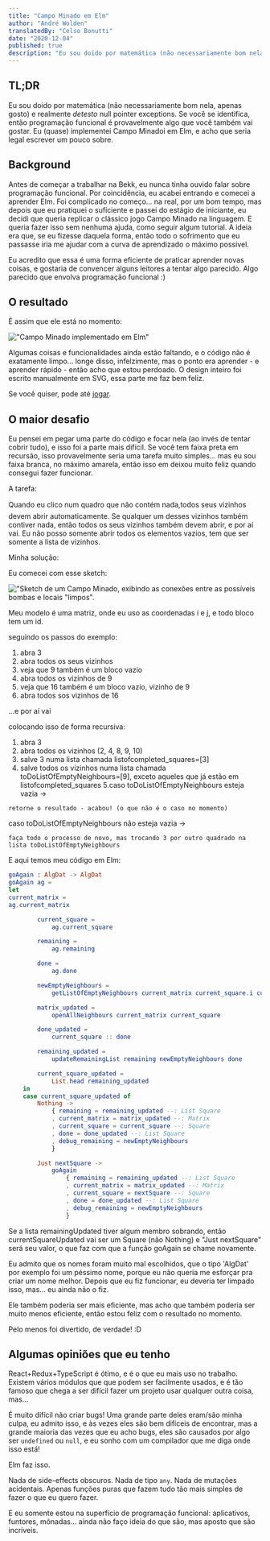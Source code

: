```yaml
---
title: "Campo Minado em Elm"
author: "André Wolden"
translatedBy: "Celso Bonutti"
date: "2020-12-04"
published: true
description: "Eu sou doido por matemática (não necessariamente bom nela, apenas gosto) e realmente detesto null pointer exceptions. Se você se identifica, então programação funcional é provavelmente algo que você também vai gostar. Eu (quase) implementei Campo Minadoi em Elm, e acho que seria legal escrever um pouco sobre."
---
```


## TL;DR

Eu sou doido por matemática (não necessariamente bom nela, apenas gosto) e realmente _detesto_ null pointer exceptions. Se você se identifica, então programação funcional é provavelmente algo que você também vai gostar. Eu (quase) implementei Campo Minadoi em Elm, e acho que seria legal escrever um pouco sobre.

## Background

Antes de começar a trabalhar na Bekk, eu nunca tinha ouvido falar sobre programação funcional. Por coincidência, eu acabei entrando e comecei a aprender Elm. Foi complicado no começo... na real, por um bom tempo, mas depois que eu pratiquei o suficiente e passei do estágio de iniciante, eu decidi que queria replicar o clássico jogo Campo Minado na linguagem. E queria fazer isso sem nenhuma ajuda, como seguir algum tutorial. A ideia era que, se eu fizesse daquela forma, então todo o sofrimento que eu passasse iria me ajudar com a curva de aprendizado o máximo possível.

Eu acredito que essa é uma forma eficiente de praticar aprender novas coisas, e gostaria de convencer alguns leitores a tentar algo parecido. Algo parecido que envolva programação funcional :)

## O resultado

É assim que ele está no momento:

!["Campo Minado implementado em Elm"](https://gitlab.com/wolden.andre/papers/raw/master/blogposts/functional-christmas/img/screenshot-wolden-minesweeper.png "Campo Minado em Elm")

Algumas coisas e funcionalidades ainda estão faltando, e o código não é exatamente limpo... longe disso, infelzimente, mas o ponto era aprender - e aprender rápido - então acho que estou perdoado. O design inteiro foi escrito manualmente em SVG, essa parte me faz bem feliz.

Se você quiser, pode até [jogar](http://wolden-minesweeper.herokuapp.com/).

## O maior desafio

Eu pensei em pegar uma parte do código e focar nela (ao invés de tentar cobrir tudo), e isso foi a parte mais difícil. Se você tem faixa preta em recursão, isso provavelmente seria uma tarefa muito simples... mas eu sou faixa branca, no máximo amarela, então isso em deixou muito feliz quando consegui fazer funcionar.

A tarefa:

Quando eu clico num quadro que não contém nada,todos seus vizinhos devem abrir automaticamente. Se qualquer um desses vizinhos também contiver nada, então todos os seus vizinhos também devem abrir, e por aí vai. Eu não posso somente abrir todos os elementos vazios, tem que ser somente a lista de vizinhos.

Minha solução:

Eu comecei com esse sketch:

!["Sketch de um Campo Minado, exibindo as conexões entre as possíveis bombas e locais "limpos".](https://gitlab.com/wolden.andre/papers/raw/master/blogposts/functional-christmas/img/photo-recursion-example.png "Sketch simples de um Campo Minado")

Meu modelo é uma matriz, onde eu uso as coordenadas i e j, e todo bloco tem um id.

seguindo os passos do exemplo:

1. abra 3
2. abra todos os seus vizinhos
3. veja que 9 também é um bloco vazio
4. abra todos os vizinhos de 9
5. veja que 16 também é um bloco vazio, vizinho de 9
6. abra todos sos vizinhos de 16

...e por aí vai

colocando isso de forma recursiva:

1. abra 3
2. abra todos os vizinhos (2, 4, 8, 9, 10)
3. salve 3 numa lista chamada listofcompleted_squares=[3]
4. salve todos os vizinhos numa lista chamada toDoListOfEmptyNeighbours=[9], exceto aqueles que já estão em listofcompleted_squares
   5.caso toDoListOfEmptyNeighbours esteja vazia ->

```
retorne o resultado - acabou! (o que não é o caso no momento)
```

caso toDoListOfEmptyNeighbours não esteja vazia ->

```
faça todo o processo de novo, mas trocando 3 por outro quadrado na lista toDoListOfEmptyNeighbours
```

E aqui temos meu código em Elm:

```elm
goAgain : AlgDat -> AlgDat
goAgain ag =
let
current_matrix =
ag.current_matrix

        current_square =
            ag.current_square

        remaining =
            ag.remaining

        done =
            ag.done

        newEmptyNeighbours =
            getListOfEmptyNeighbours current_matrix current_square.i current_square.j

        matrix_updated =
            openAllNeighbours current_matrix current_square

        done_updated =
            current_square :: done

        remaining_updated =
            updateRemainingList remaining newEmptyNeighbours done

        current_square_updated =
            List.head remaining_updated
    in
    case current_square_updated of
        Nothing ->
            { remaining = remaining_updated --: List Square
            , current_matrix = matrix_updated --: Matrix
            , current_square = current_square --: Square
            , done = done_updated --: List Square
            , debug_remaining = newEmptyNeighbours
            }

        Just nextSquare ->
            goAgain
                { remaining = remaining_updated --: List Square
                , current_matrix = matrix_updated --: Matrix
                , current_square = nextSquare --: Square
                , done = done_updated --: List Square
                , debug_remaining = newEmptyNeighbours
                }
```

Se a lista remainingUpdated tiver algum membro sobrando, então currentSquareUpdated vai ser um Square (não Nothing) e "Just nextSquare" será seu valor, o que faz com que a função goAgain se chame novamente.

Eu admito que os nomes foram muito mal escolhidos, que o tipo 'AlgDat' por exemplo foi um péssimo nome, porque eu não queria me esforçar pra criar um nome melhor. Depois que eu fiz funcionar, eu deveria ter limpado isso, mas... eu ainda não o fiz.

Ele também poderia ser mais eficiente, mas acho que também poderia ser muito menos eficiente, então estou feliz com o resultado no momento.

Pelo menos foi divertido, de verdade! :D

## Algumas opiniões que eu tenho

React+Redux+TypeScript é ótimo, e é o que eu mais uso no trabalho. Existem vários módulos que que podem ser facilmente usados, e é tão famoso que chega a ser difícil fazer um projeto usar qualquer outra coisa, mas...

É muito difícil não criar bugs! Uma grande parte deles eram/são minha culpa, eu admito isso, e às vezes eles são bem difíceis de encontrar, mas a grande maioria das vezes que eu acho bugs, eles são causados por algo ser `undefined` ou `null`, e eu sonho com um compilador que me diga onde isso está!

Elm faz isso.

Nada de side-effects obscuros. Nada de tipo `any`. Nada de mutações acidentais. Apenas funções puras que fazem tudo tão mais simples de fazer o que eu quero fazer.

E eu somente estou na superfício de programação funcional: aplicativos, funtores, mônadas... ainda não faço ideia do que são, mas aposto que são incríveis.
